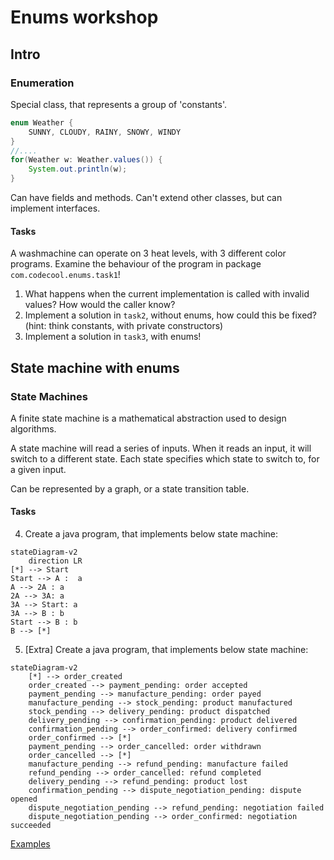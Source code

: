 # Enums workshop

## Intro

### Enumeration

Special class, that represents a group of 'constants'.
```java
enum Weather {
    SUNNY, CLOUDY, RAINY, SNOWY, WINDY
}
//....
for(Weather w: Weather.values()) {
    System.out.println(w);
}
```

Can have fields and methods.
Can't extend other classes, but can implement interfaces.

#### Tasks
A washmachine can operate on 3 heat levels, with 3 different color programs. Examine the behaviour of the program in package `com.codecool.enums.task1`!

1. What happens when the current implementation is called with invalid values? How would the caller know?
2. Implement a solution in `task2`, without enums, how could this be fixed? (hint: think constants, with private constructors)
3. Implement a solution in `task3`, with enums!


## State machine with enums

### State Machines

A finite state machine is a mathematical abstraction used to design algorithms.

A state machine will read a series of inputs. When it reads an input, it will switch to a different state.
Each state specifies which state to switch to, for a given input.

Can be represented by a graph, or a state transition table.

#### Tasks

4. Create a java program, that implements below state machine:
```mermaid
stateDiagram-v2
    direction LR
[*] --> Start
Start --> A :  a
A --> 2A : a
2A --> 3A: a
3A --> Start: a
3A --> B : b
Start --> B : b
B --> [*]
```

5. [Extra] Create a java program, that implements below state machine:
```mermaid
stateDiagram-v2
    [*] --> order_created 
    order_created --> payment_pending: order accepted
    payment_pending --> manufacture_pending: order payed
    manufacture_pending --> stock_pending: product manufactured
    stock_pending --> delivery_pending: product dispatched
    delivery_pending --> confirmation_pending: product delivered
    confirmation_pending --> order_confirmed: delivery confirmed
    order_confirmed --> [*]
    payment_pending --> order_cancelled: order withdrawn
    order_cancelled --> [*]
    manufacture_pending --> refund_pending: manufacture failed
    refund_pending --> order_cancelled: refund completed
    delivery_pending --> refund_pending: product lost
    confirmation_pending --> dispute_negotiation_pending: dispute opened
    dispute_negotiation_pending --> refund_pending: negotiation failed
    dispute_negotiation_pending --> order_confirmed: negotiation succeeded
```

[Examples](https://gamedevelopment.tutsplus.com/tutorials/finite-state-machines-theory-and-implementation--gamedev-11867)